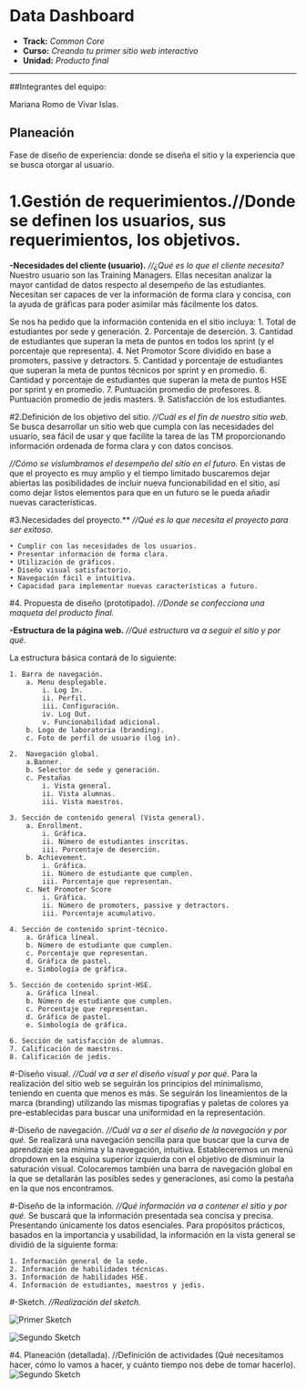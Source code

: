 # Data Dashboard

* **Track:** _Common Core_
* **Curso:** _Creando tu primer sitio web interactivo_
* **Unidad:** _Producto final_

***
##Integrantes del equipo:

Mariana Romo de Vivar Islas. 


## Planeación 
Fase de diseño de experiencia: donde se diseña el sitio y la experiencia que se busca otorgar al usuario.

# 1.Gestión de requerimientos.//Donde se definen los usuarios, sus requerimientos, los objetivos.

**-Necesidades del cliente (usuario).**
*//¿Qué es lo que el cliente necesita?*
Nuestro usuario son las Training Managers. Ellas necesitan analizar la mayor cantidad de datos  respecto al desempeño de las estudiantes.  Necesitan ser capaces de ver la información de forma clara y concisa, con la ayuda de gráficas para poder asimilar más fácilmente los datos. 

Se nos ha pedido que la información contenida en el sitio incluya: 
	1. Total de estudiantes por sede y generación. 
	2. Porcentaje de deserción. 
	3. Cantidad de estudiantes que superan la meta de puntos en todos los sprint (y el porcentaje que representa).
	4. Net Promotor Score dividido en base a promoters, passive y detractors. 
	5. Cantidad y porcentaje de estudiantes que superan la meta de puntos técnicos por sprint y en promedio. 
	6. Cantidad y porcentaje de estudiantes que superan la meta de puntos HSE por sprint y en promedio. 
	7. Puntuación promedio de profesores.
	8. Puntuación promedio de jedis masters.
	9. Satisfacción de los estudiantes.
	
#2.Definición de los objetivo del sitio.
*//Cuál es el fin de nuestro sitio web.*
Se busca desarrollar un sitio web que cumpla con las necesidades del usuario, sea fácil de usar y que facilite la tarea de las TM proporcionando información ordenada de forma clara y con datos concisos. 

*//Cómo se vislumbramos el desempeño del sitio en el futuro.*
En vistas de que el proyecto es muy amplio y el tiempo limitado buscaremos dejar abiertas las posibilidades de incluir nueva funcionabilidad en el sitio, así como dejar listos elementos para que en un futuro se le pueda añadir nuevas características.

#3.Necesidades del proyecto.**
*//Qué es lo que necesita el proyecto para ser exitoso.*

	• Cumplir con las necesidades de los usuarios. 
	• Presentar información de forma clara. 
	• Utilización de gráficos. 
	• Diseño visual satisfactorio. 
	• Navegación fácil e intuitiva. 
	• Capacidad para implementar nuevas características a futuro.

#4. Propuesta de diseño (prototipado).
*//Donde se confecciona una maqueta del producto final.*

**-Estructura de la página web.**
*//Qué estructura va a seguir el sitio y por qué.*

La estructura básica contará de lo siguiente: 

	1. Barra de navegación. 
		a. Menu desplegable. 
			i. Log In. 
			ii. Perfil.
			iii. Configuración. 
			iv. Log Out. 
			v. Funcionabilidad adicional.
		b. Logo de laboratoria (branding). 
		c. Foto de perfil de usuario (log in).
		
	2.  Navegación global.
        a.Banner.
		b. Selector de sede y generación. 
		c. Pestañas 
			i. Vista general.
			ii. Vista alumnas. 
			iii. Vista maestros.
			
	3. Sección de contenido general (Vista general). 
		a. Enrollment. 
			i. Gráfica. 
			ii. Número de estudiantes inscritas.
			iii. Porcentaje de deserción. 
		b. Achievement. 
			i. Gráfica.
			ii. Número de estudiante que cumplen. 
			iii. Porcentaje que representan.
		c. Net Promoter Score
			i. Gráfica.
			ii. Número de promoters, passive y detractors.
			iii. Porcentaje acumulativo.
			
	4. Sección de contenido sprint-técnico.
		a. Gráfica líneal.
		b. Número de estudiante que cumplen. 
		c. Porcentaje que representan.
		d. Gráfica de pastel. 
		e. Simbología de gráfica.
		
	5. Sección de contenido sprint-HSE.
		a. Gráfica líneal.
		b. Número de estudiante que cumplen. 
		c. Porcentaje que representan.
		d. Gráfica de pastel. 
		e. Simbología de gráfica.
		
	6. Sección de satisfacción de alumnas.
	7. Calificación de maestros.
	8. Calificación de jedis. 
	

#-Diseño visual.
*//Cuál va a ser el diseño visual y por qué.*
Para la realización del sitio web se seguirán los principios del minimalismo, teniendo en cuenta que menos es más.  Se seguirán los lineamientos de la marca (branding) utilizando las mismas tipografías y paletas de colores ya pre-establecidas para buscar una uniformidad en la representación. 

#-Diseño de navegación.
*//Cuál va a ser el diseño de la navegación y por qué.*
Se realizará una navegación sencilla para que buscar que la curva de aprendizaje sea mínima y la navegación, intuitiva. Estableceremos un menú dropdown en la esquina superior izquierda con el objetivo de disminuir la saturación visual.  Colocaremos también una barra de navegación global en la que se detallarán las posibles sedes y generaciones, así como la pestaña en la que nos encontramos. 

#-Diseño de la información.
*//Qué información va a contener el sitio y por qué.*
Se buscará que la información presentada sea concisa y precisa. Presentando únicamente los datos esenciales. Para propósitos prácticos, basados en la importancia y usabilidad, la información en la vista general se dividió de la siguiente forma: 

	1. Información general de la sede. 
	2. Información de habilidades técnicas.
	3. Información de habilidades HSE.
	4. Información de estudiantes, maestros y jedis. 
	

#-Sketch.
*//Realización del sketch.*


![Primer Sketch](./assets/images/sketch.jpg)

![Segundo Sketch](./assets/images/sketch2.jpg)


#4. Planeación (detallada).
//Definición de actividades  (Qué necesitamos hacer, cómo lo vamos a hacer, y cuánto
tiempo nos debe de tomar hacerlo).
![Segundo Sketch](./assets/images/plan.png)


